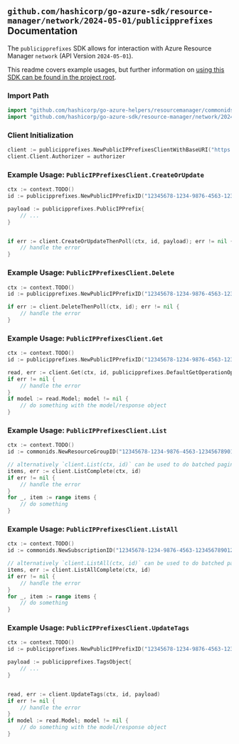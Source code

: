 
## `github.com/hashicorp/go-azure-sdk/resource-manager/network/2024-05-01/publicipprefixes` Documentation

The `publicipprefixes` SDK allows for interaction with Azure Resource Manager `network` (API Version `2024-05-01`).

This readme covers example usages, but further information on [using this SDK can be found in the project root](https://github.com/hashicorp/go-azure-sdk/tree/main/docs).

### Import Path

```go
import "github.com/hashicorp/go-azure-helpers/resourcemanager/commonids"
import "github.com/hashicorp/go-azure-sdk/resource-manager/network/2024-05-01/publicipprefixes"
```


### Client Initialization

```go
client := publicipprefixes.NewPublicIPPrefixesClientWithBaseURI("https://management.azure.com")
client.Client.Authorizer = authorizer
```


### Example Usage: `PublicIPPrefixesClient.CreateOrUpdate`

```go
ctx := context.TODO()
id := publicipprefixes.NewPublicIPPrefixID("12345678-1234-9876-4563-123456789012", "example-resource-group", "publicIPPrefixName")

payload := publicipprefixes.PublicIPPrefix{
	// ...
}


if err := client.CreateOrUpdateThenPoll(ctx, id, payload); err != nil {
	// handle the error
}
```


### Example Usage: `PublicIPPrefixesClient.Delete`

```go
ctx := context.TODO()
id := publicipprefixes.NewPublicIPPrefixID("12345678-1234-9876-4563-123456789012", "example-resource-group", "publicIPPrefixName")

if err := client.DeleteThenPoll(ctx, id); err != nil {
	// handle the error
}
```


### Example Usage: `PublicIPPrefixesClient.Get`

```go
ctx := context.TODO()
id := publicipprefixes.NewPublicIPPrefixID("12345678-1234-9876-4563-123456789012", "example-resource-group", "publicIPPrefixName")

read, err := client.Get(ctx, id, publicipprefixes.DefaultGetOperationOptions())
if err != nil {
	// handle the error
}
if model := read.Model; model != nil {
	// do something with the model/response object
}
```


### Example Usage: `PublicIPPrefixesClient.List`

```go
ctx := context.TODO()
id := commonids.NewResourceGroupID("12345678-1234-9876-4563-123456789012", "example-resource-group")

// alternatively `client.List(ctx, id)` can be used to do batched pagination
items, err := client.ListComplete(ctx, id)
if err != nil {
	// handle the error
}
for _, item := range items {
	// do something
}
```


### Example Usage: `PublicIPPrefixesClient.ListAll`

```go
ctx := context.TODO()
id := commonids.NewSubscriptionID("12345678-1234-9876-4563-123456789012")

// alternatively `client.ListAll(ctx, id)` can be used to do batched pagination
items, err := client.ListAllComplete(ctx, id)
if err != nil {
	// handle the error
}
for _, item := range items {
	// do something
}
```


### Example Usage: `PublicIPPrefixesClient.UpdateTags`

```go
ctx := context.TODO()
id := publicipprefixes.NewPublicIPPrefixID("12345678-1234-9876-4563-123456789012", "example-resource-group", "publicIPPrefixName")

payload := publicipprefixes.TagsObject{
	// ...
}


read, err := client.UpdateTags(ctx, id, payload)
if err != nil {
	// handle the error
}
if model := read.Model; model != nil {
	// do something with the model/response object
}
```
